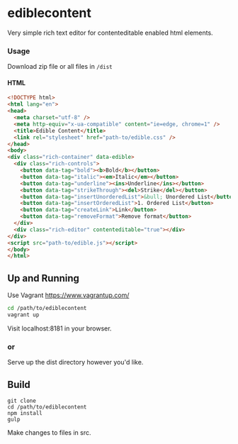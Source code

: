 ediblecontent
=============

Very simple rich text editor for contenteditable enabled html elements.

### Usage

Download zip file or all files in ```/dist```

#### HTML

```html
<!DOCTYPE html>
<html lang="en">
<head>
  <meta charset="utf-8" />
  <meta http-equiv="x-ua-compatible" content="ie=edge, chrome=1" />
  <title>Edible Content</title>
  <link rel="stylesheet" href="path-to/edible.css" />
</head>
<body>
<div class="rich-container" data-edible>
  <div class="rich-controls">
    <button data-tag="bold"><b>Bold</b></button>
    <button data-tag="italic"><em>Italic</em></button>
    <button data-tag="underline"><ins>Underline</ins></button>
    <button data-tag="strikeThrough"><del>Strike</del></button>
    <button data-tag="insertUnorderedList">&bull; Unordered List</button>
    <button data-tag="insertOrderedList">1. Ordered List</button>
    <button data-tag="createLink">Link</button>
    <button data-tag="removeFormat">Remove format</button>
  </div>
  <div class="rich-editor" contenteditable="true"></div>
</div>
<script src="path-to/edible.js"></script>
</body>
</html>
```

## Up and Running

Use Vagrant https://www.vagrantup.com/

```bash
cd /path/to/ediblecontent
vagrant up
```

Visit localhost:8181 in your browser.

### or

Serve up the dist directory however you'd like.

## Build

```
git clone
cd /path/to/ediblecontent
npm install
gulp
```

Make changes to files in src.
